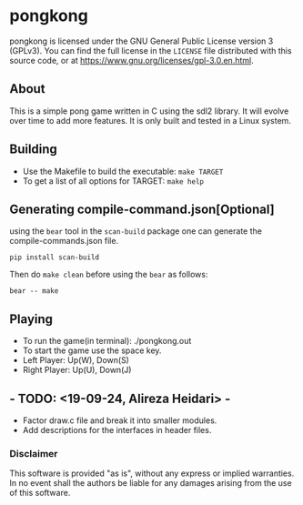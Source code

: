 # pongkong

pongkong is licensed under the GNU General Public License version 3 (GPLv3).
You can find the full license in the `LICENSE` file distributed with 
this source code, or at https://www.gnu.org/licenses/gpl-3.0.en.html.

## About 

This is a simple pong game written in C using the sdl2 library.
It will evolve over time to add more features.
It is only built and tested in a Linux system.

## Building 

- Use the Makefile to build the executable: `make TARGET`
- To get a list of all options for TARGET: `make help` 

## Generating compile-command.json[Optional]

using the `bear` tool in the `scan-build` package one can generate 
the compile-commands.json file.

```
pip install scan-build

```

Then do `make clean` before using the `bear` as follows:  

```
bear -- make

```

## Playing

- To run the game(in terminal): ./pongkong.out
- To start the game use the space key. 
- Left Player: Up(W), Down(S)
- Right Player: Up(U), Down(J)

## - TODO:  <19-09-24, Alireza Heidari> -

- Factor draw.c file and break it into smaller modules.
- Add descriptions for the interfaces in header files.

### Disclaimer

This software is provided "as is", without any express or implied warranties. 
In no event shall the authors be liable for any damages arising from the use 
of this software.

